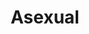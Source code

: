 ---
title: Asexual
description:
image:
  src: ''
  alt: 'Asexual Flag'
type: ''
lastModified: 2025-09-01
---